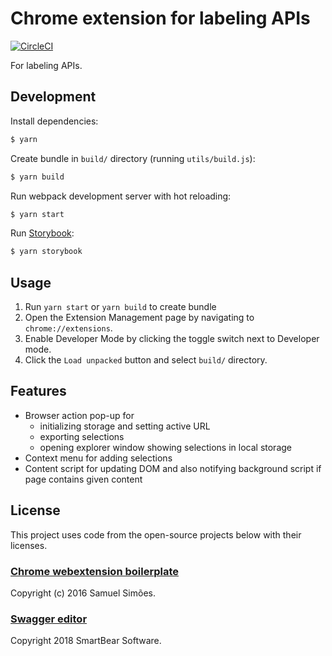 # Chrome extension for labeling APIs

[![CircleCI](https://circleci.com/gh/unmock/unmock-chrome-extension.svg?style=svg)](https://circleci.com/gh/unmock/unmock-chrome-extension)

For labeling APIs.

## Development

Install dependencies:

```bash
$ yarn
```

Create bundle in `build/` directory (running `utils/build.js`):

```bash
$ yarn build
```

Run webpack development server with hot reloading:

```bash
$ yarn start
```

Run [Storybook](https://github.com/storybooks/storybook):

```bash
$ yarn storybook
```

## Usage

1. Run `yarn start` or `yarn build` to create bundle
1. Open the Extension Management page by navigating to `chrome://extensions`.
1. Enable Developer Mode by clicking the toggle switch next to Developer mode.
1. Click the `Load unpacked` button and select `build/` directory.

## Features

- Browser action pop-up for
  - initializing storage and setting active URL
  - exporting selections
  - opening explorer window showing selections in local storage
- Context menu for adding selections
- Content script for updating DOM and also notifying background script if page contains given content

## License

This project uses code from the open-source projects below with their licenses.

### [Chrome webextension boilerplate](https://github.com/samuelsimoes/chrome-extension-webpack-boilerplate)

Copyright (c) 2016 Samuel Simões.

### [Swagger editor](https://github.com/swagger-api/swagger-editor)

Copyright 2018 SmartBear Software.
